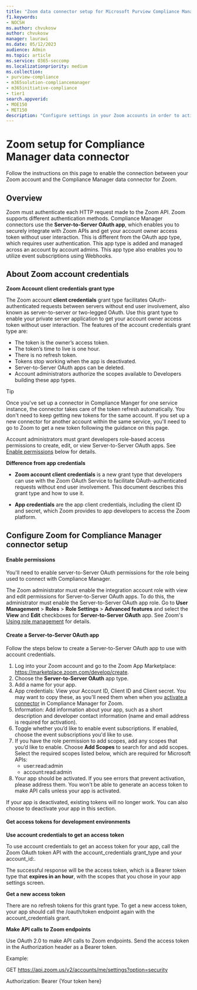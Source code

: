 ```yaml
---
title: "Zoom data connector setup for Microsoft Purview Compliance Manager"
f1.keywords:
- NOCSH
ms.author: chvukosw
author: chvukosw
manager: laurawi
ms.date: 05/12/2023
audience: Admin
ms.topic: article
ms.service: O365-seccomp
ms.localizationpriority: medium
ms.collection:
- purview-compliance
- m365solution-compliancemanager
- m365initiative-compliance
- tier1
search.appverid:
- MOE150
- MET150
description: "Configure settings in your Zoom accounts in order to activate data connectors for Microsoft Purview Compliance Manager."
---
```


# Zoom setup for Compliance Manager data connector

Follow the instructions on this page to enable the connection between your Zoom account and the Compliance Manager data connector for Zoom.

## Overview

Zoom must authenticate each HTTP request made to the Zoom API. Zoom supports different authentication methods. Compliance Manager connectors use the **Server-to-Server OAuth app**, which enables you to securely integrate with Zoom APIs and get your account owner access token without user interaction. This is different from the OAuth app type, which requires user authentication. This app type is added and managed across an account by account admins. This app type also enables you to utilize event subscriptions using Webhooks.

## About Zoom account credentials

**Zoom Account client credentials grant type**

The Zoom account **client credentials** grant type facilitates OAuth-authenticated requests between servers without end user involvement, also known as server-to-server or two-legged OAuth. Use this grant type to enable your private server application to get your account owner access token without user interaction. The features of the account credentials grant type are:
- The token is the owner’s access token.
- The token’s time to live is one hour.
- There is no refresh token.
- Tokens stop working when the app is deactivated.
- Server-to-Server OAuth apps can be deleted.
- Account administrators authorize the scopes available to Developers building these app types.

> [!TIP]
> Once you've set up a connector in Compliance Manger for one service instance, the connector takes care of the token refresh automatically. You don't need to keep getting new tokens for the same account. If you set up a new connector for another account within the same service, you'll need to go to Zoom to get a new token following the guidance on this page.

Account administrators must grant developers role-based access permissions to create, edit, or view Server-to-Server OAuth apps. See [Enable permissions](#enable-permissions) below for details.

**Difference from app credentials**

- **Zoom account client credentials** is a new grant type that developers can use with the Zoom OAuth Service to facilitate OAuth-authenticated requests without end user involvement. This document describes this grant type and how to use it.

- **App credentials** are the app client credentials, including the client ID and secret, which Zoom provides to app developers to access the Zoom platform.

## Configure Zoom for Compliance Manager connector setup

#### Enable permissions

You'll need to enable server-to-Server OAuth permissions for the role being used to connect with Compliance Manager.

The Zoom administrator must enable the integration account role with view and edit permissions for Server-to-Server OAuth apps. To do this, the administrator must enable the Server-to-Server OAuth app role. Go to **User Management** > **Roles** > **Role Settings** > **Advanced features** and select the **View** and **Edit** checkboxes for **Server-to-Server OAuth** app. See Zoom's [Using role management](https://support.zoom.com/hc/articles/115001078646) for details.

#### Create a Server-to-Server OAuth app

Follow the steps below to create a Server-to-Server OAuth app to use with account credentials.

1. Log into your Zoom account and go to the Zoom App Marketplace: https://marketplace.zoom.com/develop/create.
1. Choose the **Server-to-Server OAuth** app type.
1. Add a name for your app.
1. App credentials: View your Account ID, Client ID and Client secret. You may want to copy these, as you'll need them when when you [activate a connector](compliance-manager-connectors.md#step-2-activate-the-connector-in-compliance-manager) in Compliance Manager for Zoom.
1. Information: Add information about your app, such as a short description and developer contact information (name and email address is required for activation).
1. Toggle whether you’d like to enable event subscriptions. If enabled, choose the event subscriptions you'd like to use.
1. If you have the role permission to add scopes, add any scopes that you’d like to enable. Choose **Add Scopes** to search for and add scopes. Select the required scopes listed below, which are required for Microsoft APIs:
    - user:read:admin
    - account:read:admin
1. Your app should be activated. If you see errors that prevent activation, please address them. You won't be able to generate an access token to make API calls unless your app is activated.

If your app is deactivated, existing tokens will no longer work. You can also choose to deactivate your app in this section.

#### Get access tokens for development environments

**Use account credentials to get an access token**

To use account credentials to get an access token for your app, call the Zoom OAuth token API with the account_credentials grant_type and your account_id:.

The successful response will be the access token, which is a Bearer token type that **expires in an hour**, with the scopes that you chose in your app settings screen.

**Get a new access token**

There are no refresh tokens for this grant type. To get a new access token, your app should call the /oauth/token endpoint again with the account_credentials grant.

**Make API calls to Zoom endpoints**

Use OAuth 2.0 to make API calls to Zoom endpoints. Send the access token in the Authorization header as a Bearer token.

Example:

GET https://api.zoom.us/v2/accounts/me/settings?option=security  

Authorization: Bearer {Your token here}